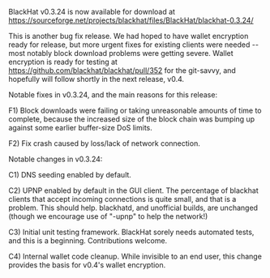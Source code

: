 BlackHat v0.3.24 is now available for download at
https://sourceforge.net/projects/blackhat/files/BlackHat/blackhat-0.3.24/

This is another bug fix release.  We had hoped to have wallet encryption ready for release, but more urgent fixes for existing clients were needed -- most notably block download problems were getting severe.  Wallet encryption is ready for testing at https://github.com/blackhat/blackhat/pull/352 for the git-savvy, and hopefully will follow shortly in the next release, v0.4.

Notable fixes in v0.3.24, and the main reasons for this release:

F1) Block downloads were failing or taking unreasonable amounts of time to complete, because the increased size of the block chain was bumping up against some earlier buffer-size DoS limits.

F2) Fix crash caused by loss/lack of network connection.

Notable changes in v0.3.24:

C1) DNS seeding enabled by default.

C2) UPNP enabled by default in the GUI client.  The percentage of blackhat clients that accept incoming connections is quite small, and that is a problem.  This should help.  blackhatd, and unofficial builds, are unchanged (though we encourage use of "-upnp" to help the network!)

C3) Initial unit testing framework.  BlackHat sorely needs automated tests, and this is a beginning.  Contributions welcome.

C4) Internal wallet code cleanup.  While invisible to an end user, this change provides the basis for v0.4's wallet encryption.
